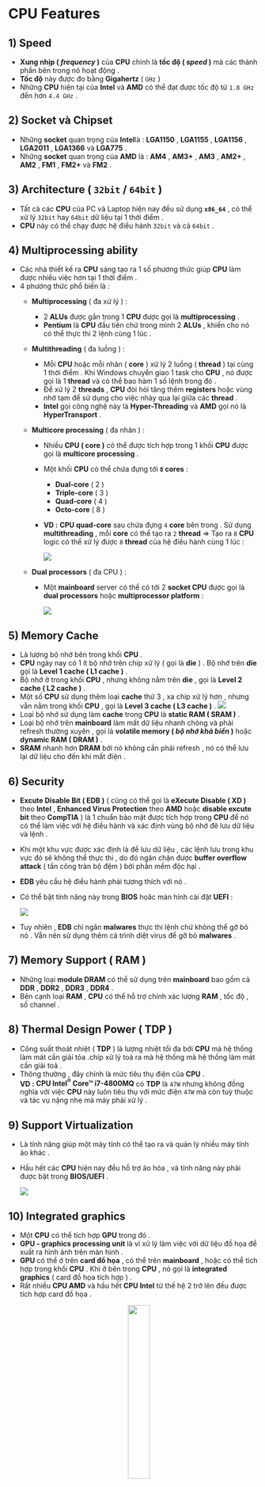 # CPU Features
## **1) Speed**
- **Xung nhịp ( *frequency* )** của **CPU** chính là **tốc độ ( *speed* )** mà các thành phần bên trong nó hoạt động .
- **Tốc độ** này được đo bằng **Gigahertz** ( `GHz` )
- Những **CPU** hiện tại của **Intel** và **AMD** có thể đạt được tốc độ từ `1.8 GHz` đến hơn `4.4 GHz` .
## **2) Socket và Chipset**
- Những **socket** quan trọng của **Intel**là : **LGA1150** , **LGA1155** , **LGA1156** , **LGA2011** , **LGA1366** và **LGA775** .
- Những **socket** quan trọng của **AMD** là : **AM4** , **AM3+** , **AM3** , **AM2+** , **AM2** , **FM1** , **FM2+** và **FM2** .
## **3) Architecture ( `32bit` / `64bit` )**
- Tất cả các **CPU** của PC và Laptop hiện nay đều sử dụng **`x86_64`** , có thể xử lý `32bit` hay `64bit` dữ liệu tại 1 thời điểm .
- **CPU** này có thể chạy được hệ điều hành `32bit` và cả `64bit` .
## **4) Multiprocessing ability**
- Các nhà thiết kế ra **CPU** sáng tạo ra 1 số phương thức giúp **CPU** làm được nhiều việc hơn tại 1 thời điểm .
- 4 phương thức phổ biến là :
    - **Multiprocessing** ( đa xử lý ) : 
        - 2 **ALUs** được gắn trong 1 **CPU** được gọi là **multiprocessing** . 
        - **Pentium** là **CPU** đầu tiên chứ trong mình 2 **ALUs** , khiến cho nó có thể thực thi 2 lệnh cùng 1 lúc .
    - **Multithreading** ( đa luồng ) : 
        - Mỗi **CPU** hoặc mỗi nhân ( **core** ) xử lý 2 luồng ( **thread** ) tại cùng 1 thời điểm . Khi Windows chuyển giao 1 task cho **CPU** , nó được gọi là 1 **thread** và có thể bao hàm 1 số lệnh trong đó .
        - Để xử lý 2 **threads** , **CPU** đòi hỏi tăng thêm **registers** hoặc vùng nhớ tạm để sử dụng cho việc nhảy qua lại giữa các **thread** .
        - **Intel** gọi công nghệ này là **Hyper-Threading** và **AMD** gọi nó là **HyperTransport** .
    - **Multicore processing** ( đa nhân ) :
        - Nhiều **CPU ( core )** có thể được tích hợp trong 1 khối **CPU** được gọi là **multicore processing** .
        - Một khối **CPU** có thể chứa đựng tới **`8` cores** :
            - **Dual-core** ( 2 )
            - **Triple-core** ( 3 )
            - **Quad-core** ( 4 )
            - **Octo-core** ( 8 )
        - **VD :** **CPU quad-core** sau chứa đựng `4` **core** bên trong . Sử dụng **multithreading** , mỗi **core** có thể tạo ra `2` **thread** => Tạo ra `8` **CPU** logic có thể xử lý được `8` **thread** của hệ điều hành cùng 1 lúc :

            <img src=https://i.imgur.com/xOpKsl3.png>

    - **Dual processors** ( đa CPU ) :
        - Một **mainboard** server có thể có tới 2 **socket CPU** được gọi là **dual processors** hoặc **multiprocessor platform** :

            <img src=https://i.imgur.com/HxxnQC2.png>

## **5) Memory Cache**
- Là lượng bộ nhớ bên trong khối **CPU** .
- **CPU** ngày nay có 1 ít bộ nhớ trên chip xử lý ( gọi là **die** ) . Bộ nhớ trên **die** gọi là **Level 1 cache ( L1 cache )** .
- Bộ nhớ ở trong khối **CPU** , nhưng không nằm trên **die** , gọi là **Level 2 cache ( L2 cache )** .
- Một số **CPU** sử dụng thêm loại **cache** thứ 3 , xa chip xử lý hơn , nhưng vẫn nằm trong khối **CPU** , gọi là **Level 3 cache ( L3 cache )** .
    <img src=https://i.imgur.com/pNAVcVZ.png>
- Loại bộ nhớ sử dụng làm **cache** trong **CPU** là **static RAM ( SRAM )** .
- Loại bộ nhớ trên **mainboard** làm mất dữ liệu nhanh chóng và phải refresh thường xuyên , gọi là **volatile memory ( *bộ nhớ khả biến* )** hoặc **dynamic RAM ( DRAM )** .
- **SRAM** nhanh hơn **DRAM** bởi nó không cần phải refresh , nó có thể lưu lại dữ liệu cho đến khi mất điện .
## **6) Security**
- **Excute Disable Bit ( EDB )** ( cũng có thể gọi là **eXecute Disable ( XD )** theo **Intel** , **Enhanced Virus Protection** theo **AMD** hoặc **disable excute bit** theo **CompTIA** ) là 1 chuẩn bảo mật được tích hợp trong **CPU** để nó có thể  làm việc với hệ điều hành và xác định vùng bộ nhớ đê lưu dữ liệu và lệnh .
- Khi một khu vực được xác định là để lưu dữ liệu , các lệnh lưu trong khu vực đó sẽ không thể thực thi , do đó ngăn chặn được **buffer overflow attack** ( tấn công tràn bộ đệm ) bởi phần mềm độc hại .
- **EDB** yêu cầu hệ điều hành phải tương thích với nó .
- Có thể bật tính năng này trong **BIOS** họăc màn hình cài đặt **UEFI** :

    <img src=https://i.imgur.com/x35vpFt.png>

- Tuy nhiên , **EDB** chỉ ngăn **malwares** thực thi lệnh chứ không thể gỡ bỏ nó . Vẫn nên sử dụng thêm cả trình diệt virus để gỡ bỏ **malwares** .
## **7) Memory Support ( RAM )**
- Những loại **module DRAM** có thể sử dụng trên **mainboard** bao gồm cả **DDR** , **DDR2** , **DDR3** , **DDR4** .
- Bên cạnh loại **RAM** , **CPU** có thể hỗ trợ chính xác lượng **RAM** , tốc độ , số channel .
## **8) Thermal Design Power ( TDP )**
- Công suất thoát nhiệt ( **TDP** )  là lượng nhiệt tối đa bởi **CPU** mà hệ thống làm mát cần giải tỏa .chíp xử lý toả ra mà hệ thống mà hệ thống làm mát cần giải toả .
- Thông thường , đây chính là mức tiêu thụ điện của **CPU** .<br>**VD :** **CPU Intel<sup>&reg;</sup> Core&trade; i7-4800MQ** có **TDP** là `47W` nhưng không đồng nghĩa với việc **CPU** này luôn tiêu thụ với mức điện `47W` mà còn tuỳ thuộc và tác vụ nặng nhẹ mà máy phải xử lý . 
## **9) Support Virtualization**
- Là tính năng giúp một máy tính có thể tạo ra và quản lý nhiều máy tính ảo khác .
- Hầu hết các **CPU** hiện nay đều hỗ trợ ảo hóa , và tính năng này phải được bật trong **BIOS/UEFI** .

    <img src=https://i.imgur.com/3WGwuab.jpg>

## **10) Integrated graphics**
- Một **CPU** có thể tích hợp **GPU** trong đó .
- **GPU - graphics processing unit** là vi xử lý làm việc với dữ liệu đồ họa để xuất ra hình ảnh trên màn hình .
- **GPU** có thể ở trên **card đồ họa** , có thể trên **mainboard** , hoặc có thể tích hợp trong khối **CPU** . Khi ở bên trong **CPU** , nó gọi là **integrated graphics** ( card đồ họa tích hợp ) .
- Rất nhiều **CPU AMD** và hầu hết **CPU Intel** từ thế hệ 2 trở lên đều được tích hợp card đồ họa .
    <p align=center><img src=https://i.imgur.com/G6Sa9Jp.png width=30%></p>
